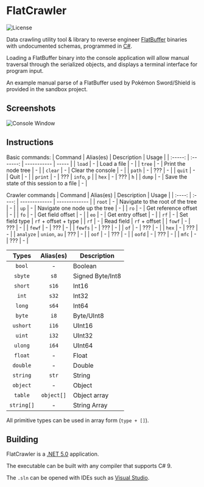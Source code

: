 FlatCrawler
=====

![License](https://img.shields.io/badge/License-GPLv3-blue.svg)

Data crawling utility tool & library to reverse engineer [FlatBuffer](https://google.github.io/flatbuffers/) binaries with undocumented schemas, programmed in [C#](https://en.wikipedia.org/wiki/C_Sharp_%28programming_language%29).

Loading a FlatBuffer binary into the console application will allow manual traversal through the serialized objects, and displays a terminal interface for program input.

An example manual parse of a FlatBuffer used by Pokémon Sword/Shield is provided in the sandbox project.

## Screenshots

![Console Window](https://i.imgur.com/23fFpkj.png)

## Instructions

Basic commands:
| Command | Alias(es) | Description | Usage |
| :-----: | :-------: | ----------- | ----- |
| `load` | - | Load a file | - |
| `tree` | - | Print the node tree | - |
| `clear` | - | Clear the console | - |
| `path` | - | ??? | - |
| `quit` | - | Quit | - |
| `print` | - | ??? | `info`, `p` |
| `hex` | - | ??? | `h` |
| `dump` | - | Save the state of this session to a file | - |


Crawler commands
| Command | Alias(es) | Description | Usage |
| :----: | :----: | ------------- | ------------- |
| `root` | - | Navigate to the root of the tree | - |
| `up` | - | Navigate one node up the tree | - |
| `ro` | - | Get reference offset | - |
| `fo` | - | Get field offset | - |
| `eo` | - | Get entry offset | - |
| `rf` | - | Set field type | `rf` + offset + type |
| `rf` | - | Read field | `rf` + offset |
| `fowf` | - | ??? | - |
| `fewf` | - | ??? | - |
| `fewfs` | - | ??? | - |
| `of` | - | ??? | - |
| `hex` | - | ??? | - |
| `analyze` | `union`, `au` | ??? | - |
| `oof` | - | ??? | - |
| `oofd` | - | ??? | - |
| `mfc` | - | ??? | - |


| Types | Alias(es) | Description |
| :----: | :----: | ------------- |
| `bool` | - | Boolean |
| `sbyte` | `s8` | Signed Byte/Int8 |
| `short` | `s16` | Int16 |
| `int` | `s32` | Int32 |
| `long` | `s64` | Int64 |
| `byte` | `i8` | Byte/UInt8 |
| `ushort` | `i16` | UInt16 |
| `uint` | `i32` | UInt32 |
| `ulong` | `i64` | UInt64 |
| `float` | - | Float |
| `double` | - | Double |
| `string` | `str` | String |
| `object` | - | Object |
| `table` | `object[]` | Object array |
| `string[]` | - | String Array |

All primitive types can be used in array form (`type + []`).

## Building

FlatCrawler is a [.NET 5.0](https://dotnet.microsoft.com/download/dotnet/5.0) application.

The executable can be built with any compiler that supports C# 9.

The `.sln` can be opened with IDEs such as [Visual Studio](https://visualstudio.microsoft.com/downloads/).
